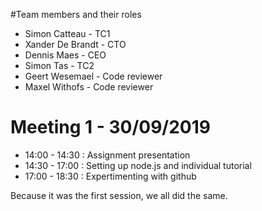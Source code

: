#Team members and their roles
- Simon Catteau - TC1
- Xander De Brandt - CTO
- Dennis Maes - CEO
- Simon Tas - TC2
- Geert Wesemael - Code reviewer
- Maxel Withofs - Code reviewer


# Meeting 1 - 30/09/2019

- 14:00 - 14:30 : Assignment presentation
- 14:30 - 17:00 : Setting up node.js and individual tutorial
- 17:00 - 18:30 : Expertimenting with github

Because it was the first session, we all did the same.
